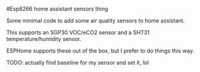#Esp8266 home assistant sensors thing

Some minimal code to add some air quality sensors to home assistant.

This supports an SGP30 VOC/eCO2 sensor and a SHT31 temperature/humidity sensor.

ESPHome supports these out of the box, but I prefer to do things this way.

TODO: actually find baseline for my sensor and set it, lol
